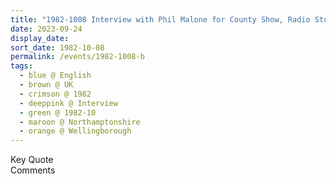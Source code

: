 ```yaml
---
title: "1982-1008 Interview with Phil Malone for County Show, Radio Studio, Victoria Center, 46-50 Palk Road, Wellingborough, Northamptonshire, UK"
date: 2023-09-24
display_date: 
sort_date: 1982-10-08
permalink: /events/1982-1008-b
tags:
  - blue @ English
  - brown @ UK
  - crimson @ 1982
  - deeppink @ Interview
  - green @ 1982-10
  - maroon @ Northamptonshire
  - orange @ Wellingborough
---
```


<wave-list>
  <list-title color="green" width="75">Key Quote</list-title>
  <list-item color="BlanchedAlmond"  width="200"></list-item>
  <list-item color="Lavender"></list-item>
  <list-item color="BlanchedAlmond"></list-item>
</wave-list>

<br>

<wave-list>
  <list-title color="green" width="75">Comments</list-title>
  <list-item color="BlanchedAlmond"  width="200"></list-item>
  <list-item color="Lavender"></list-item>
  <list-item color="BlanchedAlmond"></list-item>
</wave-list>